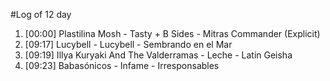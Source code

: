 #Log of 12 day

1. [00:00] Plastilina Mosh - Tasty + B Sides - Mitras Commander (Explicit)
1. [09:17] Lucybell - Lucybell - Sembrando en el Mar
1. [09:19] Illya Kuryaki And The Valderramas - Leche - Latin Geisha
1. [09:23] Babasónicos - Infame - Irresponsables
